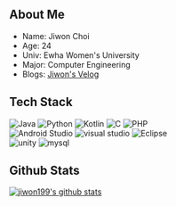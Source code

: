  
<!-- Hi, I'm [Windard](https://windard.com) 👋
 
![age](https://img.shields.io/badge/age-24-blue)
![focus](https://img.shields.io/badge/focus-android-brightgreen)
[![Hits](https://hits.seeyoufarm.com/api/count/incr/badge.svg?url=https%3A%2F%2Fgithub.com%2Fjiwon199&count_bg=%2379C83D&title_bg=%23555555&icon=&icon_color=%23E7E7E7&title=hits&edge_flat=false)](https://hits.seeyoufarm.com)
-->
## About Me
- Name: Jiwon Choi
- Age: 24
- Univ: Ewha Women's University
- Major:  Computer Engineering
- Blogs: [Jiwon's Velog](https://velog.io/@jiwon_choi)
 
## Tech Stack
![Java](https://img.shields.io/badge/Java-ED8B00?style=for-the-badge&logo=java&logoColor=white) ![Python](https://img.shields.io/badge/Python-FFD43B?style=for-the-badge&logo=python&logoColor=blue) ![Kotlin](https://img.shields.io/badge/Kotlin-0095D5?&style=for-the-badge&logo=kotlin&logoColor=white) ![C](https://img.shields.io/badge/C-00599C?style=for-the-badge&logo=c&logoColor=white)  ![PHP](https://img.shields.io/badge/PHP-777BB4?style=for-the-badge&logo=php&logoColor=white)
<br/>
![Android Studio](https://img.shields.io/badge/Android_Studio-3DDC84?style=for-the-badge&logo=android-studio&logoColor=white) ![visual studio](https://img.shields.io/badge/Visual_Studio-5C2D91?style=for-the-badge&logo=visual%20studio&logoColor=white) ![Eclipse](https://img.shields.io/badge/Eclipse-2C2255?style=for-the-badge&logo=eclipse&logoColor=white)
<br/>
![unity](	https://img.shields.io/badge/Unity-100000?style=for-the-badge&logo=unity&logoColor=white) ![mysql](https://img.shields.io/badge/MySQL-005C84?style=for-the-badge&logo=mysql&logoColor=white)  
## Github Stats
[![jiwon199's github stats](https://github-readme-stats.vercel.app/api?username=jiwon199&count_private=true&hide=stars&count_private=true)](https://github.com/jiwon199)
 
 


 
